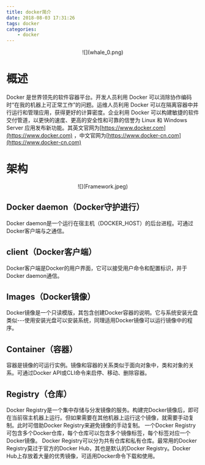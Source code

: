 ```yaml
---
title: docker简介
date: 2018-08-03 17:31:26
tags: docker
categories:
    - docker
---
```


<center>![](whale_0.png)</center>

# 概述
Docker 是世界领先的软件容器平台。开发人员利用 Docker 可以消除协作编码时“在我的机器上可正常工作”的问题。运维人员利用 Docker 可以在隔离容器中并行运行和管理应用，获得更好的计算密度。企业利用 Docker 可以构建敏捷的软件交付管道，以更快的速度、更高的安全性和可靠的信誉为 Linux 和 Windows Server 应用发布新功能。其英文官网为[https://www.docker.com](https://www.docker.com)  ，中文官网为[https://www.docker-cn.com](https://www.docker-cn.com)  

# 架构
<center>![](Framework.jpeg)</center>

## Docker daemon（Docker守护进行）
Docker daemon是一个运行在宿主机（DOCKER_HOST）的后台进程。可通过Docker客户端与之通信。
## client（Docker客户端）
Docker客户端是Docker的用户界面，它可以接受用户命令和配置标识，并于Docker daemon通信。
## Images（Docker镜像）
Docker镜像是一个只读模版，其包含创建Docker容器的说明。它与系统安装光盘类似---使用安装光盘可以安装系统，同理适用Docker镜像可以运行镜像中的程序。
## Container（容器）
容器是镜像的可运行实例。镜像和容器的关系类似于面向对象中，类和对象的关系。可通过Docker API或CLI命令来启停、移动、删除容器。
## Registry（仓库）
Docker Registry是一个集中存储与分发镜像的服务。构建完Docker镜像后，即可在当前宿主机器上运行。但如果需要在其他机器上运行这个镜像，就需要手动复制。此时可借助Docker Registry来避免镜像的手动复制。
一个Docker Registry可包含多个Docker仓库，每个仓库可以包含多个镜像标签，每个标签对应一个Docker镜像。
Docker Registry可以分为共有仓库和私有仓库。最常用的Docker Registry莫过于官方的Docker Hub，其也是默认的Docker Registry。Docker Hub上存放着大量的优秀镜像，可适用Docker命令下载和使用。





